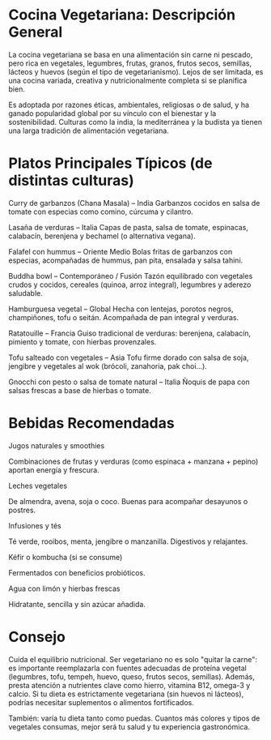 # Cocina Vegetariana: Descripción General

La cocina vegetariana se basa en una alimentación sin carne ni pescado, pero rica en vegetales, legumbres, frutas, granos, frutos secos, semillas, lácteos y huevos (según el tipo de vegetarianismo). Lejos de ser limitada, es una cocina variada, creativa y nutricionalmente completa si se planifica bien.

Es adoptada por razones éticas, ambientales, religiosas o de salud, y ha ganado popularidad global por su vínculo con el bienestar y la sostenibilidad. Culturas como la india, la mediterránea y la budista ya tienen una larga tradición de alimentación vegetariana.

# Platos Principales Típicos (de distintas culturas)

Curry de garbanzos (Chana Masala) – India
Garbanzos cocidos en salsa de tomate con especias como comino, cúrcuma y cilantro.

Lasaña de verduras – Italia
Capas de pasta, salsa de tomate, espinacas, calabacín, berenjena y bechamel (o alternativa vegana).

Falafel con hummus – Oriente Medio
Bolas fritas de garbanzos con especias, acompañadas de hummus, pan pita, ensalada y salsa tahini.

Buddha bowl – Contemporáneo / Fusión
Tazón equilibrado con vegetales crudos y cocidos, cereales (quinoa, arroz integral), legumbres y aderezo saludable.

Hamburguesa vegetal – Global
Hecha con lentejas, porotos negros, champiñones, tofu o seitán. Acompañada de pan integral y verduras.

Ratatouille – Francia
Guiso tradicional de verduras: berenjena, calabacín, pimiento y tomate, con hierbas provenzales.

Tofu salteado con vegetales – Asia
Tofu firme dorado con salsa de soja, jengibre y vegetales al wok (brócoli, zanahoria, pak choi...).

Gnocchi con pesto o salsa de tomate natural – Italia
Ñoquis de papa con salsas frescas a base de hierbas o tomate.

# Bebidas Recomendadas

Jugos naturales y smoothies

Combinaciones de frutas y verduras (como espinaca + manzana + pepino) aportan energía y frescura.

Leches vegetales

De almendra, avena, soja o coco. Buenas para acompañar desayunos o postres.

Infusiones y tés

Té verde, rooibos, menta, jengibre o manzanilla. Digestivos y relajantes.

Kéfir o kombucha (si se consume)

Fermentados con beneficios probióticos.

Agua con limón y hierbas frescas

Hidratante, sencilla y sin azúcar añadida.

# Consejo

Cuida el equilibrio nutricional.
Ser vegetariano no es solo "quitar la carne": es importante reemplazarla con fuentes adecuadas de proteína vegetal (legumbres, tofu, tempeh, huevo, queso, frutos secos, semillas). Además, presta atención a nutrientes clave como hierro, vitamina B12, omega-3 y calcio. Si tu dieta es estrictamente vegetariana (sin huevos ni lácteos), podrías necesitar suplementos o alimentos fortificados.

También: varía tu dieta tanto como puedas. Cuantos más colores y tipos de vegetales consumas, mejor será tu salud y tu experiencia gastronómica.